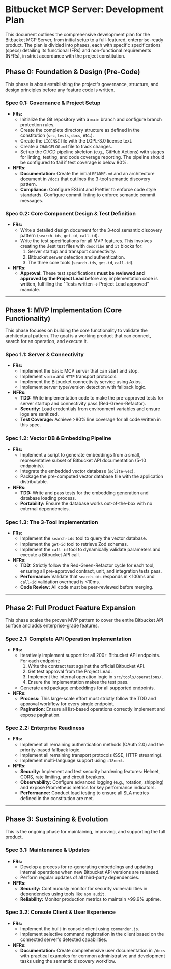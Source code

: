 # Bitbucket MCP Server: Development Plan

This document outlines the comprehensive development plan for the Bitbucket MCP Server, from initial setup to a full-featured, enterprise-ready product. The plan is divided into phases, each with specific specifications (specs) detailing its functional (FRs) and non-functional requirements (NFRs), in strict accordance with the project constitution.

## Phase 0: Foundation & Design (Pre-Code)

This phase is about establishing the project's governance, structure, and design principles before any feature code is written.

### Spec 0.1: Governance & Project Setup

- **FRs:**
  - Initialize the Git repository with a `main` branch and configure branch protection rules.
  - Create the complete directory structure as defined in the constitution (`src`, `tests`, `docs`, etc.).
  - Create the `LICENSE` file with the LGPL-3.0 license text.
  - Create a `CHANGELOG.md` file to track changes.
  - Set up the CI/CD pipeline skeleton (e.g., GitHub Actions) with stages for linting, testing, and code coverage reporting. The pipeline should be configured to fail if test coverage is below 80%.
- **NFRs:**
  - **Documentation:** Create the initial `README.md` and an architecture document in `/docs` that outlines the 3-tool semantic discovery pattern.
  - **Compliance:** Configure ESLint and Prettier to enforce code style standards. Configure commit linting to enforce semantic commit messages.

### Spec 0.2: Core Component Design & Test Definition

- **FRs:**
  - Write a detailed design document for the 3-tool semantic discovery pattern (`search-ids`, `get-id`, `call-id`).
  - Write the test specifications for all MVP features. This involves creating the Jest test files with `describe` and `it` blocks for:
    1.  Server startup and transport connectivity.
    2.  Bitbucket server detection and authentication.
    3.  The three core tools (`search-ids`, `get-id`, `call-id`).
- **NFRs:**
  - **Approval:** These test specifications **must be reviewed and approved by the Project Lead** before any implementation code is written, fulfilling the "Tests written → Project Lead approved" mandate.

---

## Phase 1: MVP Implementation (Core Functionality)

This phase focuses on building the core functionality to validate the architectural pattern. The goal is a working product that can connect, search for an operation, and execute it.

### Spec 1.1: Server & Connectivity

- **FRs:**
  - Implement the basic MCP server that can start and stop.
  - Implement `stdio` and `HTTP` transport protocols.
  - Implement the Bitbucket connectivity service using Axios.
  - Implement server type/version detection with fallback logic.
- **NFRs:**
  - **TDD:** Write implementation code to make the pre-approved tests for server startup and connectivity pass (Red-Green-Refactor).
  - **Security:** Load credentials from environment variables and ensure logs are sanitized.
  - **Test Coverage:** Achieve >80% line coverage for all code written in this spec.

### Spec 1.2: Vector DB & Embedding Pipeline

- **FRs:**
  - Implement a script to generate embeddings from a small, representative subset of Bitbucket API documentation (5-10 endpoints).
  - Integrate the embedded vector database (`sqlite-vec`).
  - Package the pre-computed vector database file with the application distributable.
- **NFRs:**
  - **TDD:** Write and pass tests for the embedding generation and database loading process.
  - **Portability:** Ensure the database works out-of-the-box with no external dependencies.

### Spec 1.3: The 3-Tool Implementation

- **FRs:**
  - Implement the `search-ids` tool to query the vector database.
  - Implement the `get-id` tool to retrieve Zod schemas.
  - Implement the `call-id` tool to dynamically validate parameters and execute a Bitbucket API call.
- **NFRs:**
  - **TDD:** Strictly follow the Red-Green-Refactor cycle for each tool, ensuring all pre-approved contract, unit, and integration tests pass.
  - **Performance:** Validate that `search-ids` responds in <100ms and `call-id` validation overhead is <10ms.
  - **Code Review:** All code must be peer-reviewed before merging.

---

## Phase 2: Full Product Feature Expansion

This phase scales the proven MVP pattern to cover the entire Bitbucket API surface and adds enterprise-grade features.

### Spec 2.1: Complete API Operation Implementation

- **FRs:**
  - Iteratively implement support for all 200+ Bitbucket API endpoints. For each endpoint:
    1.  Write the contract test against the official Bitbucket API.
    2.  Get test approval from the Project Lead.
    3.  Implement the internal operation logic in `src/tools/operations/`.
    4.  Ensure the implementation makes the test pass.
  - Generate and package embeddings for all supported endpoints.
- **NFRs:**
  - **Process:** This large-scale effort must strictly follow the TDD and approval workflow for every single endpoint.
  - **Pagination:** Ensure all list-based operations correctly implement and expose pagination.

### Spec 2.2: Enterprise Readiness

- **FRs:**
  - Implement all remaining authentication methods (OAuth 2.0) and the priority-based fallback logic.
  - Implement all remaining transport protocols (SSE, HTTP streaming).
  - Implement multi-language support using `i18next`.
- **NFRs:**
  - **Security:** Implement and test security hardening features: Helmet, CORS, rate limiting, and circuit breakers.
  - **Observability:** Configure advanced logging (e.g., rotation, shipping) and expose Prometheus metrics for key performance indicators.
  - **Performance:** Conduct load testing to ensure all SLA metrics defined in the constitution are met.

---

## Phase 3: Sustaining & Evolution

This is the ongoing phase for maintaining, improving, and supporting the full product.

### Spec 3.1: Maintenance & Updates

- **FRs:**
  - Develop a process for re-generating embeddings and updating internal operations when new Bitbucket API versions are released.
  - Perform regular updates of all third-party dependencies.
- **NFRs:**
  - **Security:** Continuously monitor for security vulnerabilities in dependencies using tools like `npm audit`.
  - **Reliability:** Monitor production metrics to maintain >99.9% uptime.

### Spec 3.2: Console Client & User Experience

- **FRs:**
  - Implement the built-in console client using `commander.js`.
  - Implement selective command registration in the client based on the connected server's detected capabilities.
- **NFRs:**
  - **Documentation:** Create comprehensive user documentation in `/docs` with practical examples for common administrative and development tasks using the semantic discovery workflow.
